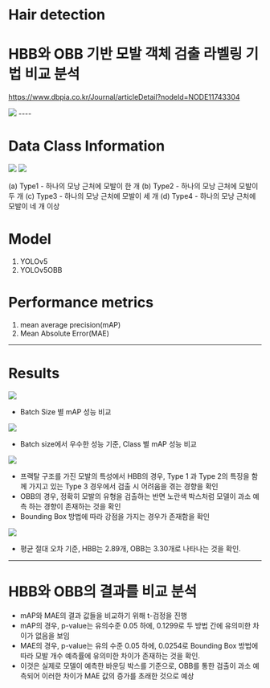 # Hair detection

# HBB와 OBB 기반 모발 객체 검출 라벨링 기법 비교 분석
<https://www.dbpia.co.kr/Journal/articleDetail?nodeId=NODE11743304>

<img src="https://github.com/gyugyukim/Survival-analysis/assets/135569056/18085a28-b777-41b1-a2ab-3a3f549ca616">
----

# Data Class Information
<img src=https://github.com/gyugyukim/Survival-analysis/assets/135569056/f3dd2387-85d5-4eca-910b-1be64d17c34c>
<img src=https://github.com/gyugyukim/Survival-analysis/assets/135569056/b682a6f3-6cd1-4fb6-8633-83e9fbca5b60>

(a) Type1 - 하나의 모낭 근처에 모발이 한 개
(b) Type2 - 하나의 모낭 근처에 모발이 두 개
(c) Type3 - 하나의 모낭 근처에 모발이 세 개
(d) Type4 - 하나의 모낭 근처에 모발이 네 개 이상

# Model
1. YOLOv5
2. YOLOv5OBB

# Performance metrics

1. mean average precision(mAP)
2. Mean Absolute Error(MAE)

----

# Results

<img src=https://github.com/gyugyukim/Survival-analysis/assets/135569056/b28556ef-d1c6-4c1c-9784-053d04802a02>

- Batch Size 별 mAP 성능 비교
<img src=https://github.com/gyugyukim/Survival-analysis/assets/135569056/72c9252b-b2f5-4b36-91f4-c2ae2acf5680>

- Batch size에서 우수한 성능 기준, Class 별 mAP 성능 비교
<img src=https://github.com/gyugyukim/Survival-analysis/assets/135569056/0d2e881a-2569-48b1-a56a-452ab47acd74>

- 프랙탈 구조를 가진 모발의 특성에서 HBB의 경우, Type 1 과 Type 2의 특징을 함께 가지고 있는 Type 3 경우에서 검출 시 어려움을 겪는 경향을 확인
- OBB의 경우, 정확히 모발의 유형을 검출하는 반면 노란색 박스처럼 모델이 과소 예측 하는 경향이 존재하는 것을 확인
- Bounding Box 방법에 따라 강점을 가지는 경우가 존재함을 확인
  
<img src=https://github.com/gyugyukim/Survival-analysis/assets/135569056/cee5150d-f591-4ea8-968e-572762820f98>

- 평균 절대 오차 기준,  HBB는 2.89개, OBB는 3.30개로 나타나는 것을 확인.
----
# HBB와 OBB의 결과를 비교 분석

- mAP와 MAE의 결과 값들을 비교하기 위해 t-검정을 진행
- mAP의 경우, p-value는 유의수준 0.05 하에, 0.1299로 두 방법 간에 유의미한 차이가 없음을 보임
- MAE의 경우, p-value는 유의 수준 0.05 하에, 0.0254로 Bounding Box 방법에 따라 모발 개수 예측률에 유의미한 차이가 존재하는 것을 확인.
- 이것은 실제로 모델이 예측한 바운딩 박스를 기준으로, OBB를 통한 검출이 과소 예측되어 이러한 차이가 MAE 값의 증가를 초래한 것으로 예상
